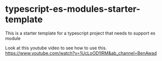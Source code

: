 # typescript-es-modules-starter-template
This is a starter template for a typescript project that needs to support es module

Look at this youtube video to see how to use this.
https://www.youtube.com/watch?v=1UcLoOD1lRM&ab_channel=BenAwad
